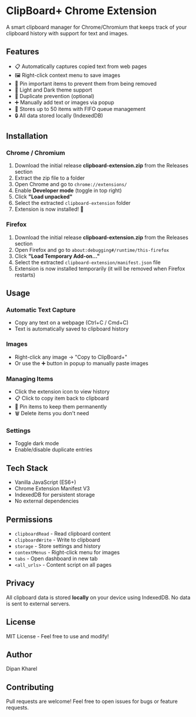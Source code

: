 # ClipBoard+ Chrome Extension

A smart clipboard manager for Chrome/Chromium that keeps track of your clipboard history with support for text and images.

## Features

- 📋 Automatically captures copied text from web pages  
- 🖼️ Right-click context menu to save images  
- 📌 Pin important items to prevent them from being removed  
- 🎨 Light and Dark theme support  
- 🚫 Duplicate prevention (optional)  
- ➕ Manually add text or images via popup  
- 💾 Stores up to 50 items with FIFO queue management  
- 🔒 All data stored locally (IndexedDB)  

## Installation

### Chrome / Chromium

1. Download the initial release **clipboard-extension.zip** from the Releases section  
2. Extract the zip file to a folder  
3. Open Chrome and go to `chrome://extensions/`  
4. Enable **Developer mode** (toggle in top right)  
5. Click **"Load unpacked"**  
6. Select the extracted `clipboard-extension` folder  
7. Extension is now installed! 🎉  

### Firefox

1. Download the initial release **clipboard-extension.zip** from the Releases section  
2. Open Firefox and go to `about:debugging#/runtime/this-firefox`  
3. Click **"Load Temporary Add-on…"**  
4. Select the extracted `clipboard-extension/manifest.json` file  
5. Extension is now installed temporarily (it will be removed when Firefox restarts)  

## Usage

### Automatic Text Capture
- Copy any text on a webpage (Ctrl+C / Cmd+C)  
- Text is automatically saved to clipboard history  

### Images
- Right-click any image → "Copy to ClipBoard+"  
- Or use the ➕ button in popup to manually paste images  

### Managing Items
- Click the extension icon to view history  
- 📋 Click to copy item back to clipboard  
- 📌 Pin items to keep them permanently  
- 🗑 Delete items you don't need  

### Settings
- Toggle dark mode  
- Enable/disable duplicate entries  

## Tech Stack

- Vanilla JavaScript (ES6+)  
- Chrome Extension Manifest V3  
- IndexedDB for persistent storage  
- No external dependencies  

## Permissions

- `clipboardRead` - Read clipboard content  
- `clipboardWrite` - Write to clipboard  
- `storage` - Store settings and history  
- `contextMenus` - Right-click menu for images  
- `tabs` - Open dashboard in new tab  
- `<all_urls>` - Content script on all pages  

## Privacy

All clipboard data is stored **locally** on your device using IndexedDB. No data is sent to external servers.

## License

MIT License - Feel free to use and modify!  

## Author

Dipan Kharel  

## Contributing

Pull requests are welcome! Feel free to open issues for bugs or feature requests.  
